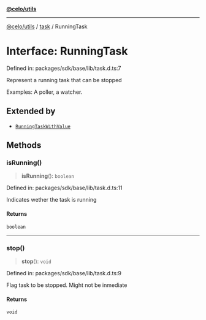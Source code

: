 [**@celo/utils**](../../README.md)

***

[@celo/utils](../../README.md) / [task](../README.md) / RunningTask

# Interface: RunningTask

Defined in: packages/sdk/base/lib/task.d.ts:7

Represent a running task that can be stopped

Examples: A poller, a watcher.

## Extended by

- [`RunningTaskWithValue`](RunningTaskWithValue.md)

## Methods

### isRunning()

> **isRunning**(): `boolean`

Defined in: packages/sdk/base/lib/task.d.ts:11

Indicates wether the task is running

#### Returns

`boolean`

***

### stop()

> **stop**(): `void`

Defined in: packages/sdk/base/lib/task.d.ts:9

Flag task to be stopped. Might not be inmediate

#### Returns

`void`

